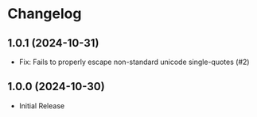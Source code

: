 ﻿# Changelog

## 1.0.1 (2024-10-31)

+ Fix: Fails to properly escape non-standard unicode single-quotes (#2)

## 1.0.0 (2024-10-30)

+ Initial Release
